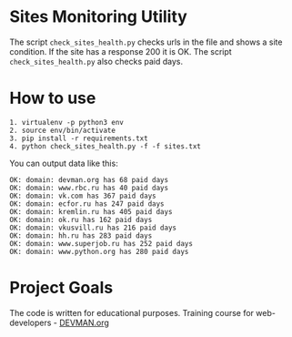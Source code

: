 # Sites Monitoring Utility

The script ```check_sites_health.py``` checks urls in the file and shows a site condition.
If the site has a response 200 it is OK. The script ```check_sites_health.py```
also checks paid days.

# How to use
```
1. virtualenv -p python3 env
2. source env/bin/activate
3. pip install -r requirements.txt
4. python check_sites_health.py -f -f sites.txt
```

You can output data like this:
```
OK: domain: devman.org has 68 paid days
OK: domain: www.rbc.ru has 40 paid days
OK: domain: vk.com has 367 paid days
OK: domain: ecfor.ru has 247 paid days
OK: domain: kremlin.ru has 405 paid days
OK: domain: ok.ru has 162 paid days
OK: domain: vkusvill.ru has 216 paid days
OK: domain: hh.ru has 283 paid days
OK: domain: www.superjob.ru has 252 paid days
OK: domain: www.python.org has 280 paid days
```

# Project Goals

The code is written for educational purposes. Training course for web-developers - [DEVMAN.org](https://devman.org)
